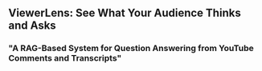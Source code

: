 ## ViewerLens: See What Your Audience Thinks and Asks
### "A RAG-Based System for Question Answering from YouTube Comments and Transcripts"